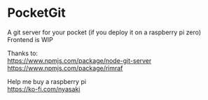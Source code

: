 # PocketGit

A git server for your pocket (if you deploy it on a raspberry pi zero)    
Frontend is WIP

Thanks to:  
https://www.npmjs.com/package/node-git-server  
https://www.npmjs.com/package/rimraf

Help me buy a raspberry pi  
https://ko-fi.com/nyasaki
